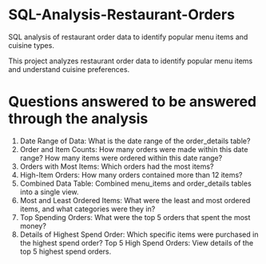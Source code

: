 # SQL-Analysis-Restaurant-Orders
SQL analysis of restaurant order data to identify popular menu items and cuisine types.

This project analyzes restaurant order data to identify popular menu items and understand cuisine preferences.

# Questions answered to be answered through the analysis
1. Date Range of Data: What is the date range of the order_details table?
2. Order and Item Counts: How many orders were made within this date range? How many items were ordered within this date range?
3. Orders with Most Items: Which orders had the most items?
4. High-Item Orders: How many orders contained more than 12 items?
5. Combined Data Table: Combined menu_items and order_details tables into a single view.
6. Most and Least Ordered Items: What were the least and most ordered items, and what categories were they in?
7. Top Spending Orders: What were the top 5 orders that spent the most money?
8. Details of Highest Spend Order: Which specific items were purchased in the highest spend order?
Top 5 High Spend Orders: View details of the top 5 highest spend orders.
